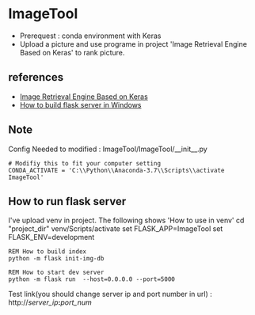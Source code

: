 # ImageTool #


- Prerequest : conda environment with Keras
- Upload a picture and use programe in project 'Image Retrieval Engine Based on Keras'  to rank picture.

## references ##
- [Image Retrieval Engine Based on Keras](https://github.com/willard-yuan/flask-keras-cnn-image-retrieval)  
- [How to build flask server in Windows](https://gama79530.github.io/whole_page_ver/Flask.html)

## Note ##
Config Needed to modified : ImageTool/ImageTool/\_\_init\_\_.py  
	
	# Modifiy this to fit your computer setting
	CONDA_ACTIVATE = 'C:\\Python\\Anaconda-3.7\\Scripts\\activate ImageTool'  
	
## How to run flask server ##
I've upload venv in project. The following shows 'How to use in venv'
	cd "project_dir"
	venv/Scripts/activate
	set FLASK_APP=ImageTool
	set FLASK_ENV=development 

	REM How to build index
	python -m flask init-img-db

	REM How to start dev server
	python -m flask run  --host=0.0.0.0 --port=5000

Test link(you should change server ip and port number in url) :  
http://_server\_ip_**:**_port\_num_